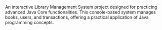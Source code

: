 An interactive Library Management System project designed for practicing advanced Java Core functionalities. This console-based system manages books, users, and transactions, offering a practical application of Java programming concepts.
